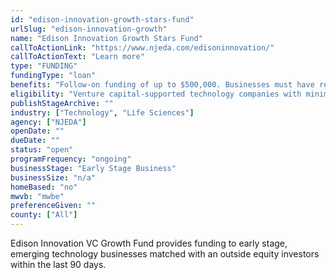```yaml
---
id: "edison-innovation-growth-stars-fund"
urlSlug: "edison-innovation-growth"
name: "Edison Innovation Growth Stars Fund"
callToActionLink: "https://www.njeda.com/edisoninnovation/"
callToActionText: "Learn more"
type: "FUNDING"
fundingType: "loan"
benefits: "Follow-on funding of up to $500,000. Businesses must have received an Edison Innovation VC Growth Fund investment and be in good standing."
eligibility: "Venture capital-supported technology companies with minimum trailing 12-month commercial revenues of at least $2 million that have previously received assistance through the Edison Innovation Fund. The company must employ 75% of its W-2 employees in NJ or commit to growing 10 high-paying jobs over two years."
publishStageArchive: ""
industry: ["Technology", "Life Sciences"]
agency: ["NJEDA"]
openDate: ""
dueDate: ""
status: "open"
programFrequency: "ongoing"
businessStage: "Early Stage Business"
businessSize: "n/a"
homeBased: "no"
mwvb: "mwbe"
preferenceGiven: ""
county: ["All"]
---
```


Edison Innovation VC Growth Fund provides funding to early stage, emerging technology businesses matched with an outside equity investors within the last 90 days.

